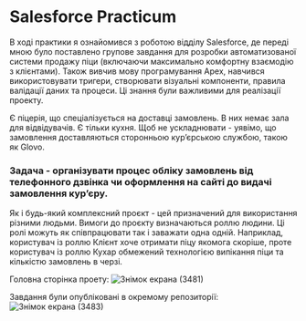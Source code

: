 # Salesforce Practicum
В ході практики я ознайомився з роботою відділу Salesforce, де переді мною було поставлено групове завдання для розробки автоматизованої системи продажу піци (включаючи максимально комфортну взаємодію з клієнтами). 
Також вивчив мову програмування Apex, навчився використовувати тригери, створювати візуальні компоненти, правила валідації даних та процеси. Ці знання були важливими для реалізації проекту.

Є піцерія, що спеціалізується на доставці замовлень. В них немає зала для відвідувачів. Є тільки кухня. Щоб не ускладнювати - уявімо, що замовлення доставляються сторонньою курʼєрською службою, такою як Glovo.
### Задача - організувати процес обліку замовлень від телефонного дзвінка чи оформлення на сайті до видачі замовлення курʼєру.
Як і будь-який комплексний проєкт - цей призначений для використання різними людьми. Вимоги до проєкту визначаються роллю людини. Ці ролі можуть як співпрацювати так і заважати одна одній. Наприклад, користувач із роллю Клієнт хоче отримати піцу якомога скоріше, проте користувач із роллю Кухар обмежений технологією випікання піци та кількістю замовлень в черзі.

Головна сторінка проету:
![Знімок екрана (3481)](https://github.com/HordienkoO/SalesforcePracticum/assets/114742171/fde52b7d-926a-424a-ae46-1edfbe2e4dc8)

Завдання були опубліковані в окремому репозиторії:
![Знімок екрана (3483)](https://github.com/HordienkoO/SalesforcePracticum/assets/114742171/95aaad3d-be87-4cb2-83d0-436729de2d91)

